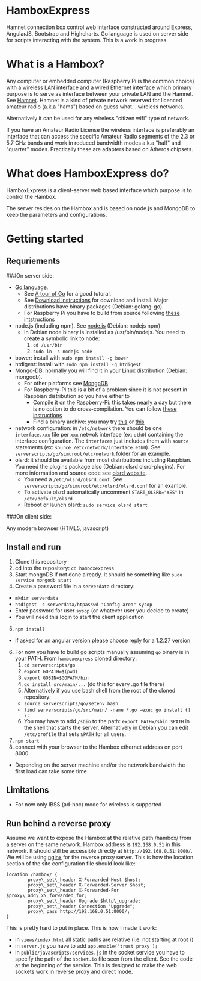 HamboxExpress
=============

Hamnet connection box control web interface constructed around Express, AngularJS, Bootstrap and Highcharts. Go language is used on server side for scripts interacting with the system.
This is a work in progress

# What is a Hambox?

Any computer or embedded computer (Raspberry Pi is the common choice) with a wireless LAN interface and a wired Ethernet interface which primary purpose is to serve as interface between your private LAN and the Hamnet. See [Hamnet](http://hamnetdb.net/). Hamnet is a kind of private network reserved for licenced amateur radio (a.k.a "hams") based on guess what... wireless networks.

Alternatively it can be used for any wireless "citizen wifi" type of network.

If you have an Amateur Radio License the wireless interface is preferably an interface that can access the specific Amateur Radio segments of the 2.3 or 5.7 GHz bands and work in reduced bandwidth modes a.k.a "half" and "quarter" modes. Practically these are adapters based on Atheros chipsets.

# What does HamboxExpress do?

HamboxExpress is a client-server web based interface which purpose is to control the Hambox.

The server resides on the Hambox and is based on node.js and MongoDB to keep the parameters and configurations.

# Getting started

## Requriements

###On server side:

- [Go language](https://golang.org). 
  - See [A tour of Go](https://tour.golang.org/#1) for a good tutoral.
  - See [Download instructions](https://golang.org/doc/install) for download and install. Major distributions have binary packages (Debian: golang-go). 
  - For Raspberry Pi you have to build from source following [these intstructions](http://dave.cheney.net/2012/09/25/installing-go-on-the-raspberry-pi)
- node.js (including npm). See [node.js](http://nodejs.org/) (Debian: nodejs npm)
  - In Debian node binary is installed as /usr/bin/nodejs. You need to create a symbolic link to node:
      1. `cd /usr/bin`
      2. `sudo ln -s nodejs node`
- bower: install with `sudo npm install -g bower`
- htdigest: install with `sudo npm install -g htdigest`
- Mongo-DB: normally you will find it in your Linux distribution (Debian: mongodb). 
  - For other platforms see [MongoDB](http://www.mongodb.org/)
  - For Raspberry-Pi this is a bit of a problem since it is not present in Raspbian distribution so you have either to
      - Compile it on the Raspberry-Pi: this takes nearly a day but there is no option to do cross-compilation. You can follow [these instructions](http://ni-c.github.io/heimcontrol.js/get-started.html)
      - Find a binary archive: you may try [this](http://www.widriksson.com/install-mongodb-raspberrypi/) or [this](https://github.com/brice-morin/ArduPi/tree/master/mongodb-rpi)
- network configuration: in `/etc/network` there should be one `interface.xxx` file per `xxx` netwok interface (ex: `eth0`) containing the interface configuration. The `interfaces` just includes them with `source` statements (ex: `source /etc/network/interface.eth0`). See `serverscripts/go/simuroot/etc/network` folder for an example.
- olsrd: it should be available from most distributions including Raspbian. You need the plugins package also (Debian: olsrd olsrd-plugins). For more information and source code see [olsrd website](http://www.olsr.org/).
  - You need a `/etc/olsrd/olsrd.conf`. See `serverscripts/go/simuroot/etc/olsrd/olsrd.conf` for an example.
  - To activate olsrd automatically uncomment `START_OLSRD="YES"` in `/etc/default/olsrd`
  - Reboot or launch olsrd: `sudo service olsrd start`
      
###On client side:

Any modern browser (HTML5, javascript)

## Install and run

1. Clone this repository
2. cd into the repository: `cd hamboxexpress`
3. Start mongoDB if not done already. It should be something like `sudo service mongodb start`
4. Create a password file in a `serverdata` directory:
  - `mkdir serverdata`
  - `htdigest -c serverdata/htpasswd "Config area" sysop`
  - Enter password for user `sysop` (or whatever user you decide to create)
  - You will need this login to start the client application
5. `npm install`
  - if asked for an angular version please choose reply for a 1.2.27 version
6. For now you have to build go scripts manually assuming `go` binary is in your PATH. From `hamboxexpress` cloned directory:
    1. `cd serverscripts/go`
    2. `export GOPATH=$(pwd)`
    3. `export GOBIN=$GOPATH/bin`
    4. `go install src/main/...` (do this for every .go file there)
    5. Alternatively if you use bash shell from the root of the cloned repository:
      - `source serverscripts/go/setenv.bash`
      - `find serverscripts/go/src/main/ -name *.go -exec go install {} \;`
    6. You may have to add `/sbin` to the path: `export PATH=/sbin:$PATH` in the shell that starts the server. Alternatively in Debian you can edit `/etc/profile` that sets `$PATH` for all users.
7. `npm start`
8. connect with your browser to the Hambox ethernet address on port 8000
  - Depending on the server machine and/or the network bandwidth the first load can take some time

## Limitations

- For now only IBSS (ad-hoc) mode for wireless is supported 

## Run behind a reverse proxy

Assume we want to expose the Hambox at the relative path /hambox/ from a server on the same network. Hambox address is `192.168.0.51` in this network. It should still be accessible directly at `http://192.168.0.51:8000/`. We will be using [nginx](http://nginx.org/en/) for the reverse proxy server. This is how the location section of the site configuration file should look like:

<pre><code>location /hambox/ {
        proxy\_set\_header X-Forwarded-Host $host;
        proxy\_set\_header X-Forwarded-Server $host;
        proxy\_set\_header X-Forwarded-For $proxy\_add\_x\_forwarded_for;
        proxy\_set\_header Upgrade $http\_upgrade;
        proxy\_set\_header Connection "Upgrade";
        proxy\_pass http://192.168.0.51:8000/;
}
</pre></code>

This is pretty hard to put in place. This is how I made it work:

- in `views/index.html` all static paths are relative (i.e. not starting at root /)
- in `server.js` you have to add `app.enable('trust proxy');`
- in `public/javascripts/services.js` in the socket service you have to specify the path of the `socket.io` file seen from the client. See the code at the beginning of the service. This is designed to make the web sockets work in reverse proxy and direct mode.
